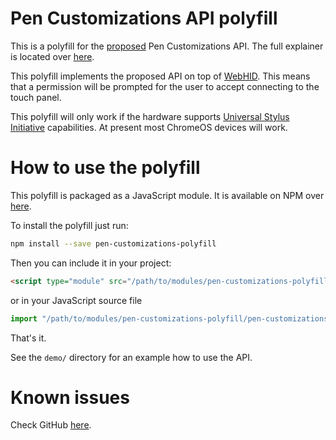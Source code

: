 Pen Customizations API polyfill
===

This is a polyfill for the [proposed](https://github.com/WICG/proposals/issues/89) Pen Customizations API. The full explainer is located over [here](https://github.com/darktears/pen-customizations).

This polyfill implements the proposed API on top of [WebHID](https://wicg.github.io/webhid/index.html). This means that a permission will be prompted for the user to accept connecting to the touch panel.

This polyfill will only work if the hardware supports [Universal Stylus Initiative](https://universalstylus.org/) capabilities. At present most ChromeOS devices will work.

How to use the polyfill
===

This polyfill is packaged as a JavaScript module. It is available on NPM over [here](https://www.npmjs.com/package/pen-customizations-polyfill).

To install the polyfill just run:

```bash
npm install --save pen-customizations-polyfill
```

Then you can include it in your project:

```html
<script type="module" src="/path/to/modules/pen-customizations-polyfill.js"></script>
```

or in your JavaScript source file

```js
import "/path/to/modules/pen-customizations-polyfill/pen-customizations-polyfill.js";
```

That's it.

See the `demo/` directory for an example how to use the API.

Known issues
===

Check GitHub [here](https://github.com/darktears/pen-customizations-polyfill/issues).